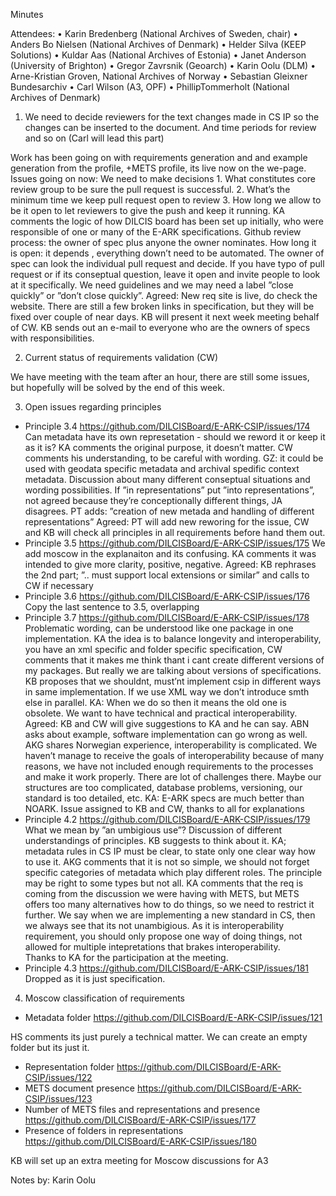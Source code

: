 Minutes

Attendees: 
•	Karin Bredenberg (National Archives of Sweden, chair)
•	Anders Bo Nielsen (National Archives of Denmark)
•	Helder Silva (KEEP Solutions)
•	Kuldar Aas (National Archives of Estonia)
•	Janet Anderson (University of Brighton)
•	Gregor Zavrsnik (Geoarch)
•	Karin Oolu (DLM)
•	Arne-Kristian Groven, National Archives of Norway
•	Sebastian Gleixner Bundesarchiv 
•	Carl Wilson (A3, OPF)
•	PhillipTommerholt (National Archives of Denmark)


1.	We need to decide reviewers for the text changes made in CS IP so the changes can be inserted to the document. And time periods for review and so on (Carl will lead this part) 

Work has been going on with requirements generation and and example generation from the profile, +METS profile,  its live now on the we-page. Issues going on now:  We need to make decisions 1.  What constitutes core review group to be sure the pull request is successful. 2. What’s the minimum time we keep pull request open to review 3. How long we allow to be it open to let reviewers to give the push and keep it running. 
KA comments the logic of how DILCIS board has been set up initially, who were responsible of one or many of the E-ARK specifications. Github review process: the owner of spec plus anyone the owner nominates. How long it is open: it depends , everything down’t need to be automated. The owner of spec can look the individual pull request and decide. If you have typo of pull request or if its conseptual question, leave it open and invite people to look at it specifically. We need guidelines and we may need a label ”close quickly” or ”don’t close quickly”. 
Agreed: New req site is live, do check the website. There are still a few broken links in specification, but they will be fixed over couple of near days. KB will present it next week meeting behalf of CW. 
KB sends out an e-mail to everyone who are the owners of specs with responsibilities. 

2.	Current status of  requirements validation (CW)

We have meeting with the team after an hour, there are still some issues, but hopefully will be solved by the end of this week. 

3.	Open issues regarding principles
- Principle 3.4 https://github.com/DILCISBoard/E-ARK-CSIP/issues/174
Can metadata have its own represetation - should we reword  it or keep it as it is? KA comments the original purpose, it doesn’t matter. CW comments his understanding, to be careful with wording. GZ: it could be used with geodata specific metadata and archival spedific context metadata. Discussion about many different conseptual situations and wording possibilities. If  ”in representations” put ”into representations”, not agreed because they’re conceptionally different things,  JA disagrees. PT adds: ”creation of new metada and handling of different representations”
Agreed: PT will add new reworing for  the issue, CW and KB will check all principles in all requirements before hand them out.  
- Principle 3.5 https://github.com/DILCISBoard/E-ARK-CSIP/issues/175
We add moscow in the explanaiton and its confusing. KA comments it was intended to give more clarity, positive, negative. 
Agreed: KB rephrases the 2nd part; ”.. must support local extensions or similar” and calls to CW if necessary
- Principle 3.6 https://github.com/DILCISBoard/E-ARK-CSIP/issues/176
Copy the last sentence to 3.5, overlapping 
- Principle 3.7 https://github.com/DILCISBoard/E-ARK-CSIP/issues/178
Problematic wording, can be understood like one package in one implementation. KA the idea is to balance longevity and interoperability, you have an xml specific and folder specific specification, CW comments that it makes me think thant i cant create different versions of my packages. But really we are talking about versions of specifications.  KB proposes that we shouldnt, must’nt implement csip in different ways in same implementation. If we use XML way we don’t introduce smth else in parallel. KA: When we do so then it means the old one is obsolete. We want to have technical and practical interoperability.
Agreed: KB and CW will give suggestions to KA and he can say. 
ABN asks about example, software implementation can go wrong as well.  AKG shares Norwegian experience, interoperability is complicated. We haven’t manage to receive the goals of interoperability because of many reasons, we have not included enough requirements to the processes and make it work properly. There are lot of challenges there. Maybe our structures are too complicated, database problems, versioning, our standard is too detailed, etc. KA: E-ARK specs are much better than NOARK. 
Issue assigned to KB and CW, thanks to all for explanations
- Principle 4.2 https://github.com/DILCISBoard/E-ARK-CSIP/issues/179
What we mean by ”an umbigious use”? Discussion of different understandings of principles.  KB suggests to think about it. KA; metadata rules in CS IP must be clear, to state only one clear way how to use it.
AKG comments that it is not so simple, we should not forget specific categories of metadata which play different roles. The principle may be right to some types but not all. 
KA comments that the req is coming from the discussion we were having with METS, but METS offers too many alternatives how to do things, so we need to restrict it further. We say when we are implementing a new standard  in CS, then we always see that its not unambigious. As it is interoperability  requirement,  you should only propose one way of doing things, not allowed for multiple intepretations that brakes interoperability.   
Thanks to KA for the participation at the meeting. 
- Principle 4.3 https://github.com/DILCISBoard/E-ARK-CSIP/issues/181
Dropped as it is just specification.

4.	Moscow classification of requirements
- Metadata folder https://github.com/DILCISBoard/E-ARK-CSIP/issues/121

HS comments its just purely a technical matter. We can create an empty folder but its just it.
- Representation folder https://github.com/DILCISBoard/E-ARK-CSIP/issues/122
- METS document presence https://github.com/DILCISBoard/E-ARK-CSIP/issues/123
- Number of METS files and representations and presence https://github.com/DILCISBoard/E-ARK-CSIP/issues/177
- Presence of folders in representations https://github.com/DILCISBoard/E-ARK-CSIP/issues/180
 
KB will set up an extra meeting for Moscow discussions for A3 

Notes by: Karin Oolu
